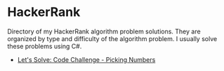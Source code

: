 # HackerRank
Directory of my HackerRank algorithm problem solutions. They are organized by type and difficulty of the algorithm problem. I usually solve these problems using C#.

- [Let's Solve: Code Challenge - Picking Numbers](https://dev.to/ryhenness/lets-solve-code-challenge---picking-numbers-a32)
